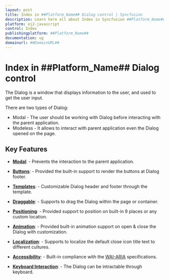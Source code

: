 ```yaml
---
layout: post
title: Index in ##Platform_Name## Dialog control | Syncfusion
description: Learn here all about Index in Syncfusion ##Platform_Name## Dialog control of Syncfusion Essential JS 2 and more.
platform: ej2-javascript
control: Index 
publishingplatform: ##Platform_Name##
documentation: ug
domainurl: ##DomainURL##
---
```


# Index in ##Platform_Name## Dialog control

The Dialog is a window that displays information to the user, and used to get the user input.

There are two types of Dialog:
* Modal - The user should be working with Dialog before interacting with the parent application.
* Modeless - It allows to interact with parent application even the Dialog opened on the page.

## Key Features

* **[Modal](./getting-started/#modal-dialog)**: - Prevents the interaction to the parent application.

* **[Buttons](./getting-started/#enable-footer-with-buttons)**: - Provided the built-in support to render the buttons at Dialog footer.

* **[Templates](./template/)**: - Customizable Dialog header and footer through the
template.

* **[Draggable](./getting-started/#draggable)**: - Supports to drag the Dialog within the page or container.

* **[Positioning](./getting-started/#positioning)**: - Provided support to
position on built-in 9 places or any custom location.

* **[Animation](./animation/)**: - Provided built-in animation support on open & close the Dialog with customization.

* **[Localization](./localization/)**: - Supports to localize the default close icon title text to different cultures.

* **[Accessibility](./accessibility/)**: - Built-in compliance with the [WAI-ARIA](http://www.w3.org/WAI/PF/aria-practices/) specifications.

* **[Keyboard Interaction](./accessibility/#keyboard-interaction)**: - The Dialog can be intractable through keyboard.